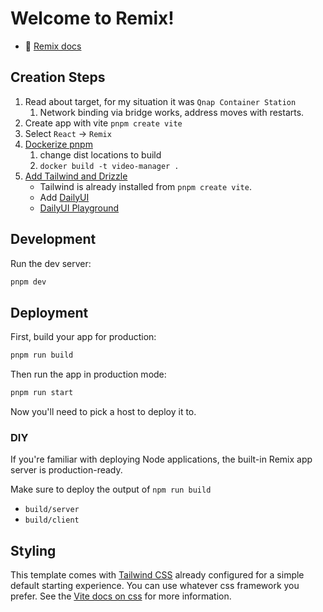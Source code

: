 # Welcome to Remix!

- 📖 [Remix docs](https://remix.run/docs)

## Creation Steps

1. Read about target, for my situation it was `Qnap Container Station`
    1. Network binding via bridge works, address moves with restarts.
2. Create app with vite `pnpm create vite`
3. Select `React` -> `Remix`
4. [Dockerize pnpm](https://pnpm.io/docker)
    1. change dist locations to build
    2. `docker build -t video-manager .`
5. [Add Tailwind and Drizzle](https://dev.to/franciscomendes10866/building-dynamic-web-applications-with-remixjs-drizzle-orm-and-tailwind-540k)
    * Tailwind is already installed from `pnpm create vite`.
    * Add [DailyUI](https://daisyui.com/docs/install/) 
    * [DailyUI Playground](https://daisyui.com/tailwindplay/)

## Development

Run the dev server:

```sh
pnpm dev
```

## Deployment

First, build your app for production:

```sh
pnpm run build
```

Then run the app in production mode:

```sh
pnpm run start
```

Now you'll need to pick a host to deploy it to.

### DIY

If you're familiar with deploying Node applications, the built-in Remix app server is production-ready.

Make sure to deploy the output of `npm run build`

- `build/server`
- `build/client`

## Styling

This template comes with [Tailwind CSS](https://tailwindcss.com/) already configured for a simple default starting experience. You can use whatever css framework you prefer. See the [Vite docs on css](https://vitejs.dev/guide/features.html#css) for more information.
